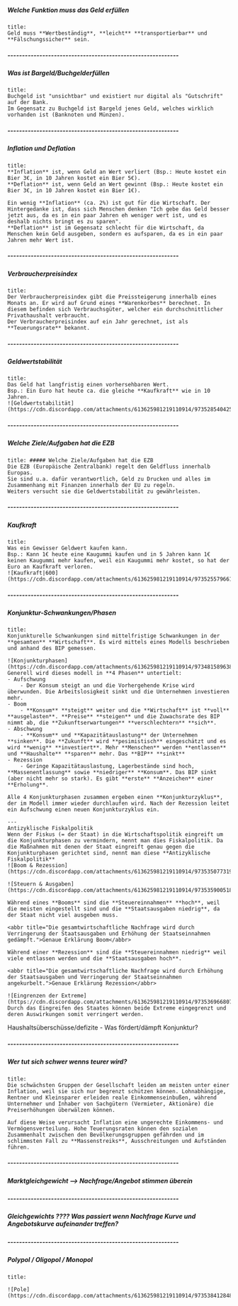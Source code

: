 ##### Welche Funktion muss das Geld erfüllen
```ad-info
title: 
Geld muss **Wertbeständig**, **leicht** **transportierbar** und **Fälschungssicher** sein.
```
##### -----------------------------------------------------------
##### Was ist Bargeld/Buchgelderfüllen‌
```ad-info
title:
Buchgeld ist "unsichtbar" und existiert nur digital als "Gutschrift" auf der Bank.
Im Gegensatz zu Buchgeld ist Bargeld jenes Geld, welches wirklich vorhanden ist (Banknoten und Münzen).
```
##### -----------------------------------------------------------
##### Inflation und Deflation‌
```ad-info
title:
**Inflation** ist, wenn Geld an Wert verliert (Bsp.: Heute kostet ein Bier 3€, in 10 Jahren kostet ein Bier 5€).
**Deflation** ist, wenn Geld an Wert gewinnt (Bsp.: Heute kostet ein Bier 3€, in 10 Jahren kostet ein Bier 1€).

Ein wenig **Inflation** (ca. 2%) ist gut für die Wirtschaft. Der Hintergedanke ist, dass sich Menschen denken "Ich gebe das Geld besser jetzt aus, da es in ein paar Jahren eh weniger wert ist, und es deshalb nichts bringt es zu sparen".
**Deflation** ist im Gegensatz schlecht für die Wirtschaft, da Menschen kein Geld ausgeben, sondern es aufsparen, da es in ein paar Jahren mehr Wert ist.
```
##### -----------------------------------------------------------
##### V‌erbraucherpreisindex
```ad-info
title:
Der Verbraucherpreisindex gibt die Preissteigerung innerhalb eines Monats an. Er wird auf Grund eines **Warenkorbes** berechnet. In diesem befinden sich Verbrauchsgüter, welcher ein durchschnittlicher Privathaushalt verbraucht.
Der Verbraucherpreisindex auf ein Jahr gerechnet, ist als **Teuerungsrate** bekannt.
```
##### -----------------------------------------------------------
##### Geldwertstabilität
```ad-info
title:
Das Geld hat langfristig einen vorhersehbaren Wert.
Bsp.: Ein Euro hat heute ca. die gleiche **Kaufkraft** wie in 10 Jahren.
![Geldwertstabilität](https://cdn.discordapp.com/attachments/613625981219110914/973528540425367583/unknown.png)
```
##### -----------------------------------------------------------
##### Welche Ziele/Aufgaben hat die EZB‌
```ad-info
title: ##### Welche Ziele/Aufgaben hat die EZB
Die EZB (Europäische Zentralbank) regelt den Geldfluss innerhalb Europas.
Sie sind u.a. dafür verantwortlich, Geld zu Drucken und alles im Zusammenhang mit Finanzen innerhalb der EU zu regeln.
Weiters versucht sie die Geldwertstabilität zu gewährleisten.
```
##### -----------------------------------------------------------
##### Kaufkraft‌
```ad-info
title: 
Was ein Gewisser Geldwert kaufen kann.
Bsp.: Kann 1€ heute eine Kaugummi kaufen und in 5 Jahren kann 1€ keinen Kaugummi mehr kaufen, weil ein Kaugummi mehr kostet, so hat der Euro an Kaufkraft verloren.
![Kaufkraft|600](https://cdn.discordapp.com/attachments/613625981219110914/973525579661987890/unknown.png)
```
##### -----------------------------------------------------------
##### Konjunktur-Schwankungen/Phasen‌
```ad-info
title: 
Konjunkturelle Schwankungen sind mittelfristige Schwankungen in der **gesamten** **Wirtschaft**. Es wird mittels eines Modells beschrieben und anhand des BIP gemessen.

![Konjunkturphasen](https://cdn.discordapp.com/attachments/613625981219110914/973481589638053889/Untitled.png)
Generell wird dieses modell in **4 Phasen** untertielt:
- Aufschwung
	- Der Konsum steigt an und die Vorhergehende Krise wird überwunden. Die Arbeitslosigkeit sinkt und die Unternehmen investieren mehr.
- Boom
	- **Konsum** **steigt** weiter und die **Wirtschaft** ist **voll** **ausgelasten**. **Preise** **steigen** und die Zuwachsrate des BIP nimmt ab, die **Zukunftserwartungen** **verschlechtern** **sich**.
- Abschwung
	- **Konsum** und **Kapazitätauslastung** der Unternehmen **sinken**. Die **Zukunft** wird **pesimistisch** eingeschätzt und es wird **wenig** **investiert**. Mehr **Menschen** werden **entlassen** und **Haushalte** **sparen** mehr. Das **BIP** **sinkt**
- Rezession
	- Geringe Kapazitätauslastung, Lagerbestände sind hoch, **Massenentlassung** sowie **niedriger** **Konsum**. Das BIP sinkt (aber nicht mehr so stark). Es gibt **erste** **Anzeichen** einer **Erholung**.

Alle 4 Konjunkturphasen zusammen ergeben einen **Konjunkturzyklus**, der im Modell immer wieder durchlaufen wird. Nach der Rezession leitet ein Aufschwung einen neuen Konjunkturzyklus ein.

---
Antizyklische Fiskalpolitik
Wenn der Fiskus (= der Staat) in die Wirtschaftspolitik eingreift um die Konjunkturphasen zu vermindern, nennt man dies Fiskalpolitik. Da die Maßnahmen mit denen der Staat eingreift genau gegen die Konjunkturphasen gerichtet sind, nennt man diese **Antizyklische Fiskalpolitik**
![Boom & Rezession](https://cdn.discordapp.com/attachments/613625981219110914/973535077319450625/Untitled.png)

![Steuern & Ausgaben](https://cdn.discordapp.com/attachments/613625981219110914/973535900518723614/Untitled.png)

Während eines **Booms** sind die **Steuereinnahmen** **hoch**, weil die meisten eingestellt sind und die **Staatsausgaben niedrig**, da der Staat nicht viel ausgeben muss.

<abbr title="Die gesamtwirtschaftliche Nachfrage wird durch Verringerung der Staatsausgaben und Erhöhung der Staatseinnahmen gedämpft.">Genaue Erklärung Boom</abbr>

Während einer **Rezession** sind die **Steuereinnahmen niedrig** weil viele entlassen werden und die **Staatsausgaben hoch**.

<abbr title="Die gesamtwirtschaftliche Nachfrage wird durch Erhöhung der Staatsausgaben und Verringerung der Staatseinnahmen angekurbelt.">Genaue Erklärung Rezession</abbr>

![Eingrenzen der Extreme](https://cdn.discordapp.com/attachments/613625981219110914/973536966807257098/Untitled.png)
Durch das Eingreifen des Staates können beide Extreme eingegrenzt und deren Auswirkungen somit verringert werden.
```


Haushaltsüberschüsse/defizite -  Was fördert/dämpft Konjunktur?
##### -----------------------------------------------------------
##### Wer tut sich schwer wenns teurer wird?
```ad-info
title: 
Die schwächsten Gruppen der Gesellschaft leiden am meisten unter einer Inflation, weil sie sich nur begrenzt schützen können. Lohnabhängige, Rentner und Kleinsparer erleiden reale Einkommenseinbußen, während Unternehmer und Inhaber von Sachgütern (Vermieter, Aktionäre) die Preiserhöhungen überwälzen können.

Auf diese Weise verursacht Inflation eine ungerechte Einkommens- und Vermögensverteilung. Hohe Teuerungsraten können den sozialen Zusammenhalt zwischen den Bevölkerungsgruppen gefährden und im schlimmsten Fall zu **Massenstreiks**, Ausschreitungen und Aufständen führen.
```

##### -----------------------------------------------------------
##### Marktgleichgewicht --> Nachfrage/Angebot stimmen überein

##### -----------------------------------------------------------
##### Gleichgewichts ???? Was passiert wenn Nachfrage Kurve und Angebotskurve aufeinander treffen?


##### -----------------------------------------------------------
##### Polypol / Oligopol / Monopol
```ad-info
title: 

![Pole](https://cdn.discordapp.com/attachments/613625981219110914/973538412848099338/Untitled.png)
```
